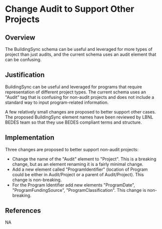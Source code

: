 # Change Audit to Support Other Projects #

## Overview ##
The BuildingSync schema can be useful and leveraged for more types of project than just audits, and the current schema uses an audit element that can be confusing.

## Justification ##
BuildingSync can be useful and leveraged for programs that require representation of different project types. The current schema uses an "Audit" tag that is confusing for non-audit projects and does not include a standard way to input program-related information.

A few relatively small changes are proposed to better support other cases. The proposed BuildingSync element names have been reviewed by LBNL BEDES team so that they use BEDES compliant terms and structure.

## Implementation ##
Three changes are proposed to better support non-audit projects: 

* Change the name of the "Audit" element to "Project". This is a breaking change, but as an element renaming it is a fairly minimal change.
* Add a new element called "ProgramIdentifier" (location of Program could be either in Audit/Project or a parent of Audit/Project). This change is non-breaking.
* For the Program Identifier add new elements "ProgramDate", "ProgramFundingSource", "ProgramClassification". This change is non-breaking.

## References ##
NA
